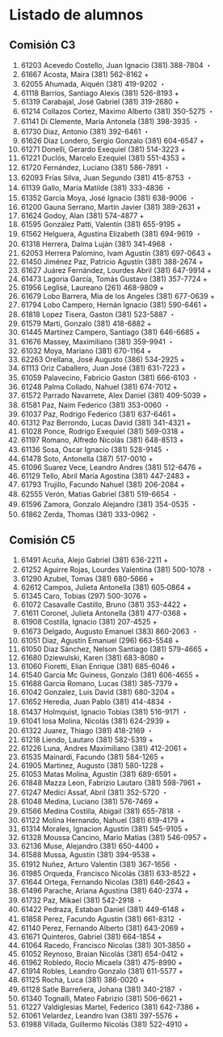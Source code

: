 # Listado de alumnos

## Comisión C3
01. 61203  Acevedo Costello, Juan Ignacio            (381) 388-7804             ・
02. 61667  Acosta, Maira                             (381) 562-8162             +
03. 62055  Ahumada, Aiquén                           (381) 419-9202             ・
04. 61118  Barrios, Santiago Alexis                  (381) 526-8193             +
05. 61319  Carabajal, José Gabriel                   (381) 319-2680             +
06. 61214  Collazos Cortez, Máximo Alberto           (381) 350-5275             ・
07. 61141  Di Clemente, María Antonela               (381) 398-3935             ・
08. 61730  Diaz, Antonio                             (381) 392-6461             ・
09. 61626  Diaz Londero, Sergio Gonzalo              (381) 604-6547             +
10. 61271  Donelli, Gerardo Exequiel                 (381) 514-3223             +
11. 61221  Duclós, Marcelo Ezequiel                  (381) 551-4353             +
12. 61720  Fernández, Luciano                        (381) 586-7891             ・
13. 62093  Frías Silva, Juan Segundo                 (381) 415-8753             ・
14. 61139  Gallo, María Matilde                      (381) 333-4836             ・
15. 61352  García Moya, José Ignacio                 (381) 638-9006             ・
16. 61200  Gauna Serrano, Martín Javier              (381) 389-2631             +
17. 61624  Godoy, Alan                               (381) 574-4877             +
18. 61595  González Patti, Valentín                  (381) 655-9195             +
19. 61562  Helguera, Agustina Elizabeth              (381) 694-9619             ・
20. 61318  Herrera, Dalma Luján                      (381) 341‑4968             ・
21. 62053  Herrera Palomino, Ivam Agustín            (381) 697-0643             +
22. 61450  Jiménez Paz, Patricio Agustín             (381) 388-2674             +
23. 61627  Juárez Fernández, Lourdes Abril           (381) 647-9914             +
24. 61473  Lagoria García, Tomás Gustavo             (381) 357-7724             +
25. 61956  Leglisé, Laureano                         (261) 468-9809             +
26. 61679  Lobo Barrera, Mia de los Angeles          (381) 677-0639             +
27. 61794  Lobo Campero, Hernán Ignacio              (381) 590-6461             +
28. 61818  Lopez Tisera, Gaston                      (381) 523-5887             ・
29. 61579  Marti, Gonzalo                            (381) 418-6882             +
30. 61445  Martínez Campero, Santiago                (381) 646-6685             +
31. 61676  Massey, Maximiliano                       (381) 359-9941             ・
32. 61032  Moya, Mariano                             (381) 670-1164             +
33. 62263  Orellana, José Augusto                    (386) 534-2925             +
34. 61113  Oriz Caballero, Juan José                 (381) 631-7223             +
35. 61059  Palavecino, Fabricio Gaston               (381) 666-6103             ・
36. 61248  Palma Collado, Nahuel                     (381) 674-7012             +
37. 61572  Parrado Navarrete, Alex Daniel            (381) 409-5039             +
38. 61581  Paz, Naim Federico                        (381) 353-0060             ・
39. 61037  Paz, Rodrigo Federico                     (381) 637-6461             +
40. 61312  Paz Berrondo, Lucas David                 (381) 341-4321             +
41. 61028  Ponce, Rodrigo Exequiel                   (381) 569-0318             +
42. 61197  Romano, Alfredo Nicolás                   (381) 648-8513             +
43. 61136  Sosa, Oscar Ignacio                       (381) 528-9145             ・
44. 61478  Soto, Antonella                           (387) 517-0010             +
45. 61096  Suarez Vece, Leandro Andres               (381) 512-6476             +
46. 61129  Tello, Abril María Agostina               (381) 447-2483             +
47. 61793  Trujillo, Facundo Nahuel                  (381) 206-2084             +
48. 62555  Verón, Matias Gabriel                     (381) 519-6654             ・
49. 61596  Zamora, Gonzalo Alejandro                 (381) 354-0535             ・
50. 61862  Zerda, Thomas                             (381) 333-0962             ・

## Comisión C5
01. 61491  Acuña, Alejo Gabriel                      (381) 636-2211             +
02. 61252  Aguirre Rojas, Lourdes Valentina          (381) 500-1078             ・
03. 61290  Azubel, Tomas                             (381) 680-5666             +
04. 62612  Campos, Julieta Antonella                 (381) 605‑0864             +
05. 61345  Caro, Tobias                              (297) 500-3076             +
06. 61072  Casavalle Castillo, Bruno                 (381) 353-4422             +
07. 61611  Coronel, Julieta Antonella                (381) 477-0368             +
08. 61908  Costilla, Ignacio                         (381) 207-4525             +
09. 61673  Delgado, Augusto Emanuel                  (383) 860-2063             ・
10. 61051  Diaz, Agustin Emanuel                     (296) 663-5548             +
11. 61050  Diaz Sánchez, Nelson Santiago             (381) 579-4665             +
12. 61680  Dziewulski, Karen                         (381) 683-8080             +
13. 61060  Fioretti, Elian Enrique                   (381) 685-6046             +
14. 61540  Garcia Mc Guiness, Gonzalo                (381) 606-4655             +
15. 61688  García Romano, Lucas                      (381) 385-7379             +
16. 61042  Gonzalez, Luis David                      (381) 680-3204             +
17. 61652  Heredia, Juan Pablo                       (381) 414-4834             ・
18. 61437  Holmquist, Ignacio Tobias                 (381) 516-9171             ・
19. 61041  Iosa Molina, Nicolás                      (381) 624-2939             +
20. 61322  Juarez, Thiago                            (381) 418-2169             ・
21. 61218  Liendo, Lautaro                           (381) 582-5319             +
22. 61226  Luna, Andres Maximiliano                  (381) 412-2061             +
23. 61535  Mainardi, Facundo                         (381) 584-1265             +
24. 61905  Martinez, Augusto                         (381) 580-1228             +
25. 61053  Matas Molina, Agustín                     (381) 689-6591             +
26. 61848  Mazza Leon, Fabrizio Lautaro              (381) 598-7961             +
27. 61247  Medici Assaf, Abril                       (381) 352-5720             ・
28. 61048  Medina, Luciano                           (381) 576-7469             +
29. 61566  Medina Costilla, Abigail                  (381) 655-7818             ・
30. 61122  Molina Hernando, Nahuel                   (381) 619-4179             +
31. 61314  Morales, Ignacion Agustin                 (381) 545-9105             +
32. 61328  Moussa Cancino, Mario Matias              (381) 546-0957             +
33. 62136  Muse, Alejandro                           (381) 650-4400             +
34. 61588  Mussa, Agustín                            (381) 394-9538             +
35. 61912  Nuñez, Arturo Valentin                    (381) 367-1656             ・
36. 61985  Orqueda, Francisco Nicolás                (381) 633-8522             +
37. 61644  Ortega, Fernando Nicolas                  (381) 646-2643             +
38. 61496  Parache, Ariana Agustina                  (381) 640-2374             +
39. 61732  Paz, Mikael                               (381) 542-2918             ・
40. 61422  Pedraza, Estaban Daniel                   (381) 449-6148             +
41. 61858  Perez, Facundo Agustin                    (381) 661-8312             ・
42. 61140  Perez, Fernando Alberto                   (381) 643-2069             +
43. 61671  Quinteros, Gabriel                        (381) 664-1854             +
44. 61064  Racedo, Francisco Nicolas                 (381) 301‑3850             +
45. 61052  Reynoso, Braian Nicolás                   (381) 654-0412             +
46. 61962  Robledo, Rocio Micaela                    (381) 475-8990             +
47. 61914  Robles, Leandro Gonzalo                   (381) 611-5577             +
48. 61125  Rocha, Luca                               (381) 386-0020             +
49. 61128  Satle Barreñera, Johana                   (381) 340-2187             ・
50. 61340  Tognalli, Mateo Fabrizio                  (381) 506-6621             +
51. 61227  Valdiglesias Martel, Federico             (381) 642-7386             +
52. 61061  Velardez, Leandro Ivan                    (381) 397-5576             +
53. 61988  Villada, Guillermo Nicolás                (381) 522-4910             +
